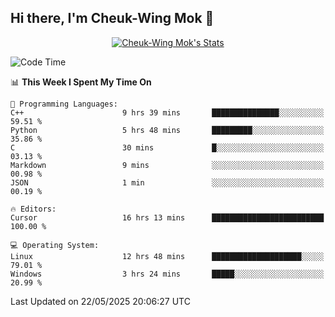 ## Hi there, I'm Cheuk-Wing Mok 👋

<!--
**mozro0327/mozro0327** is a ✨ _special_ ✨ repository because its `README.md` (this file) appears on your GitHub profile.

Here are some ideas to get you started:

- 🔭 I’m currently working on ...
- 🌱 I’m currently learning ...
- 👯 I’m looking to collaborate on ...
- 🤔 I’m looking for help with ...
- 💬 Ask me about ...
- 📫 How to reach me: ...
- 😄 Pronouns: ...
- ⚡ Fun fact: ...
-->

<p align="center">
  <a href="https://github.com/mozro0327" class="rich-diff-level-one">
    <img src="https://github-readme-stats.vercel.app/api?username=mozro0327&title_color=333&text_color=777" alt="Cheuk-Wing Mok's Stats" >
    <!-- &hide=issues
    <img src="https://github-readme-stats.vercel.app/api?username=mozro0327&hide=issues&title_color=333&text_color=777" alt="Cheuk-Wing Mok's Stats" >
    -->
  </a>
</p>

<!--START_SECTION:waka-->
![Code Time](http://img.shields.io/badge/Code%20Time-3%2C467%20hrs%208%20mins-blue)

📊 **This Week I Spent My Time On** 

```text
💬 Programming Languages: 
C++                      9 hrs 39 mins       ███████████████░░░░░░░░░░   59.51 % 
Python                   5 hrs 48 mins       █████████░░░░░░░░░░░░░░░░   35.86 % 
C                        30 mins             █░░░░░░░░░░░░░░░░░░░░░░░░   03.13 % 
Markdown                 9 mins              ░░░░░░░░░░░░░░░░░░░░░░░░░   00.98 % 
JSON                     1 min               ░░░░░░░░░░░░░░░░░░░░░░░░░   00.19 % 

🔥 Editors: 
Cursor                   16 hrs 13 mins      █████████████████████████   100.00 % 

💻 Operating System: 
Linux                    12 hrs 48 mins      ████████████████████░░░░░   79.01 % 
Windows                  3 hrs 24 mins       █████░░░░░░░░░░░░░░░░░░░░   20.99 % 
```


 Last Updated on 22/05/2025 20:06:27 UTC
<!--END_SECTION:waka-->
